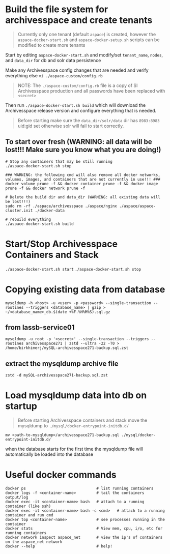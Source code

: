 # Build the file system for archivesspace and create tenants

> Currently only one tenant (default `aspace`) is created, however the `aspace-docker-start.sh` and `aspace-docker-setup.sh` scripts can be modified to create more tenants

Start by editing `aspace-docker-start.sh` and modify/set `tenant_name`, `nodes`, and `data_dir` for db and solr data persistence

Make any Archivesspace config changes that are needed and verify everything else
`vi ./aspace-custom/config.rb`

> NOTE: The `./aspace-custom/config.rb` file is a copy of SI Archivesspace production and all passwords have been replaced with `<secret>`

Then run `./aspace-docker-start.sh build` which will download the Archivesspace release version and configure everything that is needed.

> Before starting make sure the `data_dir/solr/data` dir has `8983:8983` uid:gid set otherwise solr will fail to start correctly. 


## To start over fresh (WARNING: all data will be lost!!! Make sure you know what you are doing!)  
```
# Stop any containers that may be still running
./aspace-docker-start.sh stop

### WARNING: the following cmd will also remove all docker networks, volumes, images, and containers that are not currently in use!!! ###
docker volume prune -f && docker container prune -f && docker image prune -f && docker network prune -f

# Delete the build dir and data_dir (WARNING: all existing data will be lost!!!)
sudo rm -rf ./aspace/archivesspace ./aspace/nginx ./aspace/aspace-cluster.init ./docker-data

# rebuild everything
./aspace-docker-start.sh build
```

# Start/Stop Archivesspace Containers and Stack
`./aspace-docker-start.sh start`
`./aspace-docker-start.sh stop`


# Copying existing data from database
`mysqldump -h <host> -u <user> -p <password> --single-transaction --routines --triggers <database_name> | gzip > ~/<database_name>_db.$(date +%F.%H%M%S).sql.gz`


## from lassb-service01
`mysqldump -u root -p '<secret>' --single-transaction --triggers --routines archivesspace271 | zstd --ultra -22 -T0 > /home/birkhimerj/mySQL-archivesspace271-backup.sql.zst`


## extract the mysqldump archive file
`zstd -d mySQL-archivesspace271-backup.sql.zst`


# Load mysqldump data into db on startup

> Before starting Archivesspace containers and stack move the mysqldump to `./mysql/docker-entrypoint-initdb.d/`

`mv <path-to-mysqldump>/archivesspace271-backup.sql ./mysql/docker-entrypoint-initdb.d/`

when the database starts for the first time the mysqldump file will automatically be loaded into the database


# Useful docker commands

```
docker ps                               # list running containers
docker logs -f <container-name>         # tail the containers output/log
docker exec -it <container-name> bash   # attach to a running container (like ssh)
docker exec -it <container-name> bash -c <cmd>   # attach to a running container and run cmd
docker top <container-name>             # see processes running in the container
docker stats                            # View mem, cpu, i/o, etc for running containers
docker network inspect aspace_net       # view the ip's of containers on the aspace_net network
docker --help                           # help!
```
